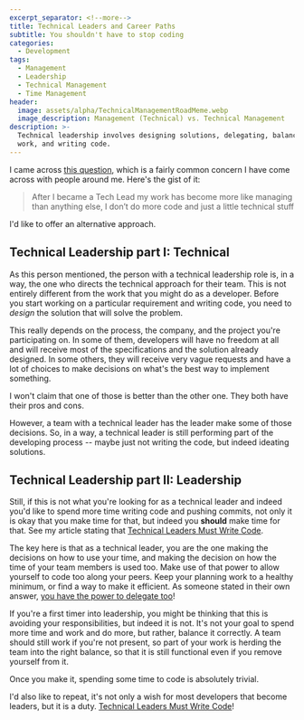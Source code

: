 ```yaml
---
excerpt_separator: <!--more-->
title: Technical Leaders and Career Paths
subtitle: You shouldn't have to stop coding
categories:
  - Development
tags:
  - Management
  - Leadership
  - Technical Management
  - Time Management
header:
  image: assets/alpha/TechnicalManagementRoadMeme.webp
  image_description: Management (Technical) vs. Technical Management
description: >-
  Technical leadership involves designing solutions, delegating, balancing team
  work, and writing code.
---
```



I came across [this question](https://workplace.stackexchange.com/q/181842/25611), which is a fairly common concern I have come across with people around me. Here's the gist of it:

> After I became a Tech Lead my work has become more like managing than anything else, I don’t do more code and just a little technical stuff 

I'd like to offer an alternative approach.

<!--more-->

## Technical Leadership part I: Technical

As this person mentioned, the person with a technical leadership role is, in a way, the one who directs the technical approach for their team. This is not entirely different from the work that you might do as a developer. Before you start working on a particular requirement and writing code, you need to _design_ the solution that will solve the problem.

This really depends on the process, the company, and the project you're participating on. In some of them, developers will have no freedom at all and will receive most of the specifications and the solution already designed. In some others, they will receive very vague requests and have a lot of choices to make decisions on what's the best way to implement something.

I won't claim that one of those is better than the other one. They both have their pros and cons.

However, a team with a technical leader has the leader make some of those decisions. So, in a way, a technical leader is still performing part of the developing process -- maybe just not writing the code, but indeed ideating solutions.

## Technical Leadership part II: Leadership

Still, if this is not what you're looking for as a technical leader and indeed you'd like to spend more time writing code and pushing commits, not only it is okay that you make time for that, but indeed you **should** make time for that. See my article stating that [Technical Leaders Must Write Code](https://blog.alphasmanifesto.com/2017/05/19/technical-leaders-must-write-code/).

The key here is that as a technical leader, you are the one making the decisions on how to use your time, and making the decision on how the time of your team members is used too. Make use of that power to allow yourself to code too along your peers. Keep your planning work to a healthy minimum, or find a way to make it efficient. As someone stated in their own answer, [you have the power to delegate too](https://workplace.stackexchange.com/a/181870/25611)!

If you're a first timer into leadership, you might be thinking that this is avoiding your responsibilities, but indeed it is not. It's not your goal to spend more time and work and do more, but rather, balance it correctly. A team should still work if you're not present, so part of your work is herding the team into the right balance, so that it is still functional even if you remove yourself from it.

Once you make it, spending some time to code is absolutely trivial.

I'd also like to repeat, it's not only a wish for most developers that become leaders, but it is a duty. [Technical Leaders Must Write Code](https://blog.alphasmanifesto.com/2017/05/19/technical-leaders-must-write-code/)!